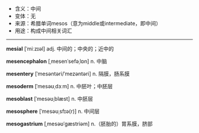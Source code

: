 - <span class="definition">含义：中间</span>
- <span class="definition">变体：无</span>
- <span class="definition">来源：希腊单词mesos（意为middle或intermediate，即中间）</span>
- <span class="definition">用途：构成中间相关词汇</span>

---

<span class="vocabulary">**mesial**</span> [ˈmiːzɪəl] adj. 中间的；中央的；近中的

<span class="vocabulary">**mesencephalon**</span> [ˌmesenˈsefəˌlɒn] n. 中脑

<span class="vocabulary">**mesentery**</span> [ˈmesəntəri/ˈmezəntəri] n. 隔膜，肠系膜


<span class="vocabulary">**mesoderm**</span> [ˈmesəʊˌdɜːm] n. 中胚叶；中胚层

<span class="vocabulary">**mesoblast**</span> [ˈmesəʊˌblæst] n. 中胚层

<span class="vocabulary">**mesosphere**</span> [ˈmesəʊˌsfɪə(r)] n. 中间层

<span class="vocabulary">**mesogastrium**</span> [ˌmesəʊˈɡæstriəm] n.（胚胎的）胃系膜，脐部
